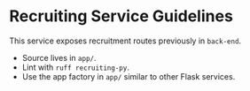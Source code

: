 # Recruiting Service Guidelines

This service exposes recruitment routes previously in `back-end`.

- Source lives in `app/`.
- Lint with `ruff recruiting-py`.
- Use the app factory in `app/` similar to other Flask services.
